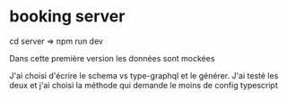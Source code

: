# booking server
cd server => npm run dev

Dans cette première version les données sont mockées 

J'ai choisi d'écrire le schema vs  type-graphql et le générer. J'ai testé les deux et j'ai choisi la méthode qui demande le moins de config typescript

